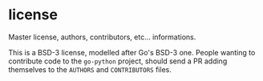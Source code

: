 # license

Master license, authors, contributors, etc... informations.

This is a BSD-3 license, modelled after Go's BSD-3 one.
People wanting to contribute code to the `go-python` project, should send a PR adding themselves to the `AUTHORS` and `CONTRIBUTORS` files.
